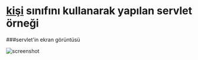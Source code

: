 [kişi](https://github.com/sayz/codes/tree/master/java/web_prog_dersi/Kişi%20Sınıfı%20Örneği/) sınıfını kullanarak yapılan servlet örneği
======

###servlet'in ekran görüntüsü

![screenshot](https://raw.github.com/sayz/codes/master/java/web_prog_dersi/Ki%C5%9Fi%20S%C4%B1n%C4%B1f%C4%B1%20Web%20Uygulama%20%C3%96rne%C4%9Fi/Screenshot%20from%202013-03-20%2022:54:00.png)
